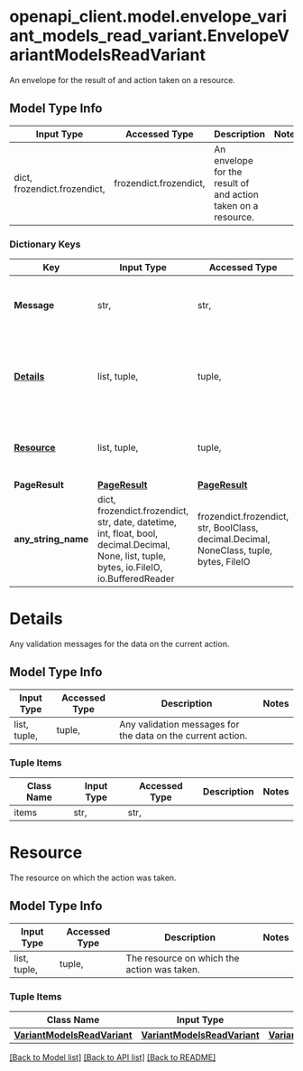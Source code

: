 # openapi_client.model.envelope_variant_models_read_variant.EnvelopeVariantModelsReadVariant

An envelope for the result of and action taken on a resource.

## Model Type Info
Input Type | Accessed Type | Description | Notes
------------ | ------------- | ------------- | -------------
dict, frozendict.frozendict,  | frozendict.frozendict,  | An envelope for the result of and action taken on a resource. | 

### Dictionary Keys
Key | Input Type | Accessed Type | Description | Notes
------------ | ------------- | ------------- | ------------- | -------------
**Message** | str,  | str,  | A status message for the action taken. | [optional] 
**[Details](#Details)** | list, tuple,  | tuple,  | Any validation messages for the data on the current action. | [optional] 
**[Resource](#Resource)** | list, tuple,  | tuple,  | The resource on which the action was taken. | [optional] 
**PageResult** | [**PageResult**](PageResult.md) | [**PageResult**](PageResult.md) |  | [optional] 
**any_string_name** | dict, frozendict.frozendict, str, date, datetime, int, float, bool, decimal.Decimal, None, list, tuple, bytes, io.FileIO, io.BufferedReader | frozendict.frozendict, str, BoolClass, decimal.Decimal, NoneClass, tuple, bytes, FileIO | any string name can be used but the value must be the correct type | [optional]

# Details

Any validation messages for the data on the current action.

## Model Type Info
Input Type | Accessed Type | Description | Notes
------------ | ------------- | ------------- | -------------
list, tuple,  | tuple,  | Any validation messages for the data on the current action. | 

### Tuple Items
Class Name | Input Type | Accessed Type | Description | Notes
------------- | ------------- | ------------- | ------------- | -------------
items | str,  | str,  |  | 

# Resource

The resource on which the action was taken.

## Model Type Info
Input Type | Accessed Type | Description | Notes
------------ | ------------- | ------------- | -------------
list, tuple,  | tuple,  | The resource on which the action was taken. | 

### Tuple Items
Class Name | Input Type | Accessed Type | Description | Notes
------------- | ------------- | ------------- | ------------- | -------------
[**VariantModelsReadVariant**](VariantModelsReadVariant.md) | [**VariantModelsReadVariant**](VariantModelsReadVariant.md) | [**VariantModelsReadVariant**](VariantModelsReadVariant.md) |  | 

[[Back to Model list]](../../README.md#documentation-for-models) [[Back to API list]](../../README.md#documentation-for-api-endpoints) [[Back to README]](../../README.md)

